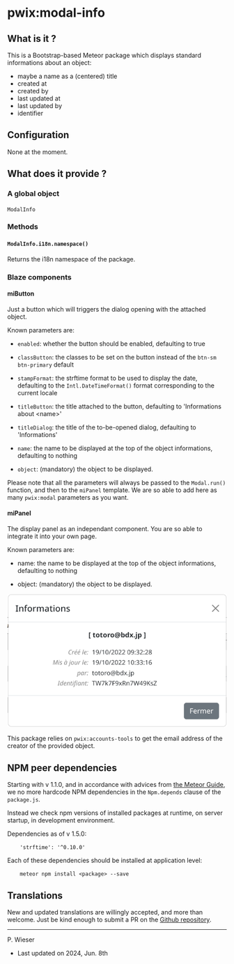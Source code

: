 # pwix:modal-info

## What is it ?

This is a Bootstrap-based Meteor package which displays standard informations about an object:

- maybe a name as a (centered) title
- created at
- created by
- last updated at
- last updated by
- identifier

## Configuration

None at the moment.

## What does it provide ?

### A global object

`ModalInfo`

### Methods

#### `ModalInfo.i18n.namespace()`

Returns the i18n namespace of the package.

### Blaze components

#### miButton

Just a button which will triggers the dialog opening with the attached object.

Known parameters are:

- `enabled`: whether the button should be enabled, defaulting to true

- `classButton`: the classes to be set on the button instead of the `btn-sm btn-primary` default

- `stampFormat`: the strftime format to be used to display the date,
   defaulting to the `Intl.DateTimeFormat()` format corresponding to the current locale

- `titleButton`: the title attached to the button, defaulting to 'Informations about &lt;name&gt;'

- `titleDialog`: the title of the to-be-opened dialog, defaulting to 'Informations'

- `name`: the name to be displayed at the top of the object informations, defaulting to nothing

- `object`: (mandatory) the object to be displayed.

Please note that all the parameters will always be passed to the `Modal.run()` function, and then to the `miPanel` template. We are so able to add here as many `pwix:modal` parameters as you want.

#### miPanel

The display panel as an independant component. You are so able to integrate it into your own page.

Known parameters are:

- name: the name to be displayed at the top of the object informations, defaulting to nothing

- object: (mandatory) the object to be displayed.

![Informations](/maintainer/png/informations.png)

This package relies on `pwix:accounts-tools` to get the email address of the creator of the provided object.

## NPM peer dependencies

Starting with v 1.1.0, and in accordance with advices from [the Meteor Guide](https://guide.meteor.com/writing-atmosphere-packages.html#peer-npm-dependencies), we no more hardcode NPM dependencies in the `Npm.depends` clause of the `package.js`. 

Instead we check npm versions of installed packages at runtime, on server startup, in development environment.

Dependencies as of v 1.5.0:
```
    'strftime': '^0.10.0'
```
Each of these dependencies should be installed at application level:
```
    meteor npm install <package> --save
```

## Translations

New and updated translations are willingly accepted, and more than welcome. Just be kind enough to submit a PR on the [Github repository](https://github.com/trychlos/pwix-modal-info/pulls).

---
P. Wieser
- Last updated on 2024, Jun. 8th
